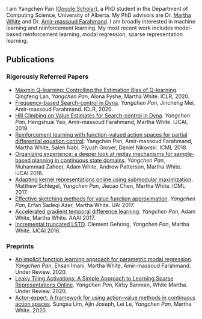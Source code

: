 I am Yangchen Pan ([Google Scholar](https://scholar.google.ca/citations?user=QyAsyYEAAAAJ&hl=en)), a PhD student in the Department of Computing Science, University of Alberta. 
My PhD advisors are Dr. [Martha White](https://webdocs.cs.ualberta.ca/~whitem/) and Dr. [Amir-massoud Farahmand](http://academic.sologen.net). 
I am broadly interested in machine learning and reinforcement learning. My most recent work includes model-based reinforcement learning, modal regression, sparse representation learning. 

## Publications

### Rigorously Referred Papers

- [Maxmin Q-learning: Controlling the Estimation Bias of Q-learning](). Qingfeng Lan, *Yangchen Pan*, Alona Fyshe, Martha White.
ICLR, 2020.
- [Frequency-based Search-control in Dyna](). *Yangchen Pan*, Jincheng Mei, Amir-massoud Farahmand. ICLR, 2020.
- [Hill Climbing on Value Estimates for Search-control in Dyna](). *Yangchen Pan*, Hengshuai Yao, Amir-massoud Farahmand, Martha White. IJCAI, 2019.
- [Reinforcement learning with function-valued action spaces for partial differential equation control](). Yangchen Pan, Amir-massoud Farahmand, Martha White, Saleh Nabi, Piyush Grover, Daniel Nikovski. ICML 2018.
-	[Organizing experience: a deeper look at replay mechanisms for sample-based planning in continuous state domains](). 
*Yangchen Pan*, Muhammad Zaheer, Adam White, Andrew Patterson, Martha White. IJCAI 2018.
- [Adapting kernel representations online using submodular maximization](). Matthew Schlegel, *Yangchen Pan*, Jiecao Chen, Martha White. ICML 2017.
- [Effective sketching methods for value function approximation](). *Yangchen Pan*, Erfan Sadeqi Azer, Martha White. UAI 2017.
- [Accelerated gradient temporal difference learning](). *Yangchen Pan*, Adam White, Martha White. AAAI 2017.
- [Incremental truncated LSTD](). Clement Gehring, *Yangchen Pan*, Martha White. IJCAI 2016.

### Preprints

- [An implicit function learning approach for parametric modal regression](). *Yangchen Pan*, Ehsan Imani, Martha White, Amir-massoud Farahmand. Under Review. 2020.
- [Leaky Tiling Activations: A Simple Approach to Learning Sparse Representations Online](). *Yangchen Pan*, Kirby Banman, White Martha. Under Review. 2020.
- [Actor-expert: A framework for using action-value methods in continuous action spaces](). Sungsu Lim, Ajin Joseph, Lei Le, *Yangchen Pan*, Martha White. 2020.
